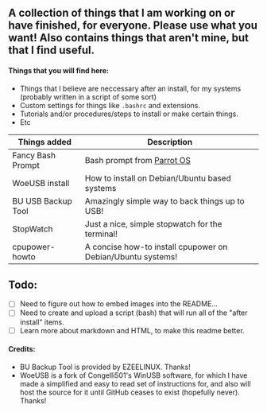 ## A collection of things that I am working on or have finished, for everyone. Please use what you want! Also contains things that aren't mine, but that I find useful.

#### Things that you will find here:
- Things that I believe are neccessary after an install, for my systems (probably written in a script of some sort)
- Custom settings for things like `.bashrc` and extensions.
- Tutorials and/or procedures/steps to install or make certain things.
- Etc




Things added | Description
------------ | -------------
Fancy Bash Prompt| Bash prompt from [Parrot OS](https://parrotlinux.org/)
WoeUSB install | How to install on Debian/Ubuntu based systems
BU USB Backup Tool| Amazingly simple way to back things up to USB!
StopWatch | Just a nice, simple stopwatch for the terminal!
cpupower-howto | A concise how-to install cpupower on Debian/Ubuntu systems!
## Todo:

- [ ] Need to figure out how to embed images into the README...
- [ ] Need to create and upload a script (bash) that will run all of the "after install" items.
- [ ] Learn more about markdown and HTML, to make this readme better.

#### Credits:

- BU Backup Tool is provided by EZEELINUX. Thanks!
- WoeUSB is a fork of Congelli501's WinUSB software, for which I have made a simplified and easy to read set of instructions for, and also will host the source for it until GitHub ceases to exist (hopefully never). Thanks!
